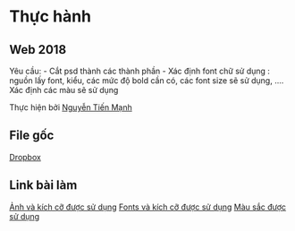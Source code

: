 # **Thực hành**
## **Web 2018**
Yêu cầu: - Cắt psd thành các thành phần
         -  Xác định font chữ sử dụng : nguồn lấy font, kiểu, các mức độ bold cần có, các font size sẽ sử dụng, .... Xác định các màu sẽ sử dụng

Thực hiện bởi [Nguyễn Tiến Mạnh](https://github.com/tienmanh2208)
## File gốc
[Dropbox](https://www.dropbox.com/sh/mgx4z78ih00y78s/AABbFAhoAznmmu1jIk-49taBa?dl=0)

## Link bài làm

[Ảnh và kích cỡ được sử dụng](https://tienmanh2208.github.io/web2018/images.html)
[Fonts và kích cỡ được sử dụng](https://tienmanh2208.github.io/web2018/fonts.html)
[Màu sắc được sử dụng](https://tienmanh2208.github.io/web2018/colors.html)
